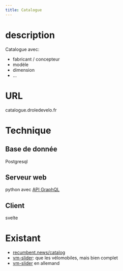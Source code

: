 ```yaml
---
title: Catalogue
---
```


# description
Catalogue avec:  
 - fabricant / concepteur  
 - modèle  
 - dimension  
 - ...

# URL
catalogue.droledevelo.fr

# Technique
## Base de donnée
Postgresql
## Serveur web
python avec [API GraphQL](https://graphql.org/)
## Client
svelte

# Existant
 - [recumbent.news/catalog](https://www.recumbent.news/catalog/)
 - [vm-slider](https://baraganx.gitlab.io/velomobil-grundwissen/vm-slider/vm-slider.html?lang=fr): que les vélomobiles, mais bien complet
 - [vm-slider](https://cmoder.gitlab.io/velomobil-grundwissen/vm-slider/vm-slider.html) en allemand